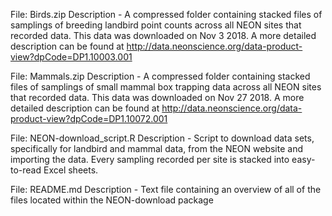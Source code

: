 File: Birds.zip
Description - A compressed folder containing stacked files of samplings of breeding landbird point counts across all NEON sites that recorded data. This data was downloaded on Nov 3 2018. A more detailed description can be found at http://data.neonscience.org/data-product-view?dpCode=DP1.10003.001 

File: Mammals.zip
Description - A compressed folder containing stacked files of samplings of small mammal box trapping data across all NEON sites that recorded data. This data was downloaded on Nov 27 2018. A more detailed description can be found at http://data.neonscience.org/data-product-view?dpCode=DP1.10072.001 

File: NEON-download_script.R
Description - Script to download data sets, specifically for landbird and mammal data, from the NEON website and importing the data. Every sampling recorded per site is stacked into easy-to-read Excel sheets.

File: README.md
Description - Text file containing an overview of all of the files located within the NEON-download package
